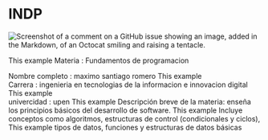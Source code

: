 # INDP
![Screenshot of a comment on a GitHub issue showing an image, added in the Markdown, of an Octocat smiling and raising a tentacle.](https://www.programaenlinea.net/wp-content/uploads/2020/07/programacion-tecgurus.net-2.jpg)


This example  Materia : Fundamentos de programacion

Nombre completo : maximo santiago romero
This example  
Carrera : ingenieria en tecnologias de la informacion e innovacion digital
This example  
univercidad : upen
This example
Descripción breve de la materia: enseña los principios básicos del desarrollo de software. 
This example
Incluye conceptos como algoritmos, estructuras de control (condicionales y ciclos),
This example
tipos de datos, funciones y estructuras de datos básicas
